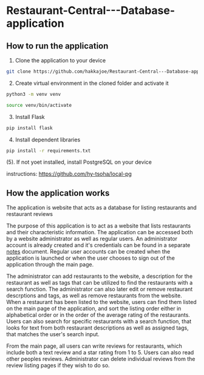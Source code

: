 # Restaurant-Central---Database-application

## How to run the application

1. Clone the application to your device


```bash
git clone https://github.com/hakkajoe/Restaurant-Central---Database-application
```

2. Create virtual environment in the cloned folder and activate it

```bash
python3 -m venv venv
```
```bash
source venv/bin/activate
```

3. Install Flask

```bash
pip install flask
```

4. Install dependent libraries

```bash
pip install -r requirements.txt
```

(5). If not yoet installed, install PostgreSQL on your device

instructions: https://github.com/hy-tsoha/local-pg

## How the application works

The application is  website that acts as a database for listing restaurants and restaurant reviews

The purpose of this application is to act as a website that lists restaurants and their characteristic information. The application can be accessed both by a website administrator as well as regular users. An administrator account is already created and it's credentials can be found in a separate [notes](https://github.com/hakkajoe/Restaurant-Central---Database-application/blob/main/notes) document. Regular user accounts can be created when the application is launched or when the user chooses to sign out of the application through the main page. 

The administrator can add restaurants to the website, a description for the restaurant as well as tags that can be utilized to find the restaurants with a search function. The administrator can also later edit or remove restaurant descrptions and tags, as well as remove restaurants from the website. When a restaurant has been listed to the website, users can find them listed on the main page of the application, and sort the listing order either in alphabetical order or in the order of the average rating of the restaurants. Users can also search for specific restaurants with a search function, that looks for text from both restaurant descriptions as well as assigned tags, that matches the user's search input. 

From the main page, all users can write reviews for restaurants, which include both a text review and a star rating from 1 to 5. Users can also read other peoples reviews. Administrator can delete individual reviews from the review listing pages if they wish to do so. 
